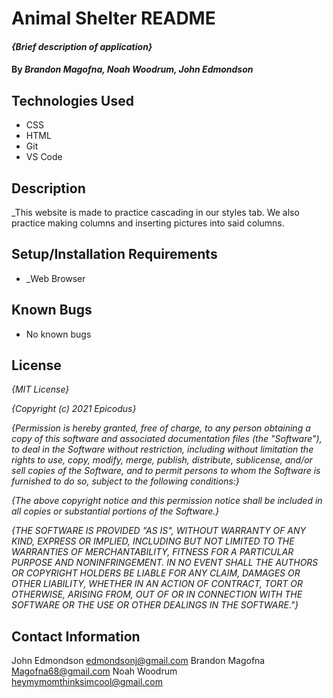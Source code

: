 # Animal Shelter README

#### _{Brief description of application}_

#### By _**Brandon Magofna, Noah Woodrum, John Edmondson**_

## Technologies Used

* CSS
* HTML
* Git
* VS Code

## Description

_This website is made to practice cascading in our styles tab. We also practice making columns and inserting pictures into said columns.

## Setup/Installation Requirements

* _Web Browser


## Known Bugs

* No known bugs

## License 

_{MIT License}_

_{Copyright (c) 2021 Epicodus}_

_{Permission is hereby granted, free of charge, to any person obtaining a copy of this software and associated documentation files (the "Software"), to deal in the Software without restriction, including without limitation the rights to use, copy, modify, merge, publish, distribute, sublicense, and/or sell copies of the Software, and to permit persons to whom the Software is furnished to do so, subject to the following conditions:}_

_{The above copyright notice and this permission notice shall be included in all copies or substantial portions of the Software.}_

_{THE SOFTWARE IS PROVIDED "AS IS", WITHOUT WARRANTY OF ANY KIND, EXPRESS OR IMPLIED, INCLUDING BUT NOT LIMITED TO THE WARRANTIES OF MERCHANTABILITY, FITNESS FOR A PARTICULAR PURPOSE AND NONINFRINGEMENT. IN NO EVENT SHALL THE AUTHORS OR COPYRIGHT HOLDERS BE LIABLE FOR ANY CLAIM, DAMAGES OR OTHER LIABILITY, WHETHER IN AN ACTION OF CONTRACT, TORT OR OTHERWISE, ARISING FROM, OUT OF OR IN CONNECTION WITH THE SOFTWARE OR THE USE OR OTHER DEALINGS IN THE SOFTWARE."}_ 

## Contact Information

John Edmondson edmondsonj@gmail.com
Brandon Magofna Magofna68@gmail.com
Noah Woodrum heymymomthinksimcool@gmail.com